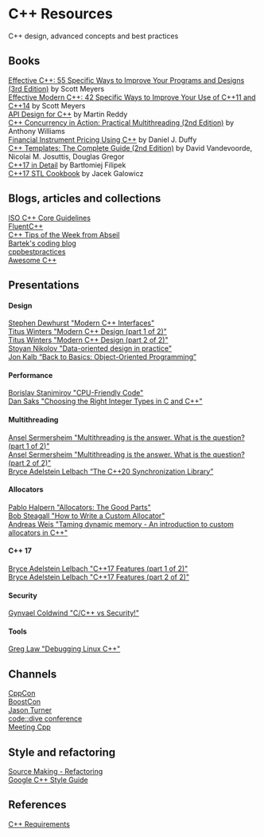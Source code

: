 # C++ Resources  
C++ design, advanced concepts and best practices

## Books  
[Effective C++: 55 Specific Ways to Improve Your Programs and Designs (3rd Edition)](https://www.amazon.com/Effective-Specific-Improve-Programs-Designs/dp/0321334876) by Scott Meyers  
[Effective Modern C++: 42 Specific Ways to Improve Your Use of C++11 and C++14](https://www.amazon.com/Effective-Modern-Specific-Ways-Improve/dp/1491903996) by Scott Meyers  
[API Design for C++](https://www.amazon.com/API-Design-C-Martin-Reddy/dp/0123850037) by Martin Reddy  
[C++ Concurrency in Action: Practical Multithreading (2nd Edition)](https://www.amazon.com/C-Concurrency-Action-Anthony-Williams/dp/1617294691) by Anthony Williams  
[Financial Instrument Pricing Using C++](https://www.amazon.com/Financial-Instrument-Pricing-Using-Finance/dp/0470971193) by Daniel J. Duffy  
[C++ Templates: The Complete Guide (2nd Edition)](https://www.amazon.com/C-Templates-Complete-Guide-2nd/dp/0321714121/) by David Vandevoorde, Nicolai M. Josuttis, Douglas Gregor  
[C++17 in Detail](https://leanpub.com/cpp17indetail) by Bartłomiej Filipek  
[C++17 STL Cookbook](https://www.amazon.com/STL-Cookbook-enhancements-programming-expressions/dp/178712049X) by Jacek Galowicz  

## Blogs, articles and collections  
[ISO C++ Core Guidelines](http://isocpp.github.io/CppCoreGuidelines/CppCoreGuidelines)  
[FluentC++](https://www.fluentcpp.com/)  
[C++ Tips of the Week from Abseil](https://abseil.io/tips/)  
[Bartek's coding blog](https://www.bfilipek.com/p/start-here.html)  
[cppbestpractices](https://github.com/lefticus/cppbestpractices)  
[Awesome C++](https://github.com/fffaraz/awesome-cpp)  

## Presentations  
#### Design  
[Stephen Dewhurst "Modern C++ Interfaces"](https://youtu.be/PFdWqa68LmA)  
[Titus Winters "Modern C++ Design (part 1 of 2)"](https://www.youtube.com/watch?v=xTdeZ4MxbKo)  
[Titus Winters "Modern C++ Design (part 2 of 2)"](https://www.youtube.com/watch?v=tn7oVNrPM8I)  
[Stoyan Nikolov "Data-oriented design in practice"](https://youtu.be/_N5-JjogNXU)  
[Jon Kalb “Back to Basics: Object-Oriented Programming”](https://youtu.be/32tDTD9UJCE)  
#### Performance  
[Borislav Stanimirov "CPU-Friendly Code"](https://youtu.be/NQdRqc4pVQc)  
[Dan Saks "Choosing the Right Integer Types in C and C++"](https://youtu.be/IJaa58cfvOw)  
#### Multithreading  
[Ansel Sermersheim "Multithreading is the answer. What is the question? (part 1 of 2)"](https://youtu.be/GNw3RXr-VJk)  
[Ansel Sermersheim "Multithreading is the answer. What is the question? (part 2 of 2)"](https://youtu.be/sDLQWivf1-I)  
[Bryce Adelstein Lelbach “The C++20 Synchronization Library”](https://youtu.be/Zcqwb3CWqs4)  
#### Allocators  
[Pablo Halpern "Allocators: The Good Parts"](https://youtu.be/v3dz-AKOVL8)  
[Bob Steagall "How to Write a Custom Allocator"](https://youtu.be/kSWfushlvB8)  
[Andreas Weis "Taming dynamic memory - An introduction to custom allocators in C++"](https://youtu.be/FcpmMmyNNv8)  
#### C++ 17  
[Bryce Adelstein Lelbach "C++17 Features (part 1 of 2)"](https://youtu.be/fI2xiUqqH3Q)  
[Bryce Adelstein Lelbach "C++17 Features (part 2 of 2)"](https://youtu.be/qjxBKINAWk0)  
#### Security  
[Gynvael Coldwind "C/C++ vs Security!"](https://youtu.be/j82iw03aOgM)  
#### Tools  
[Greg Law "Debugging Linux C++"](https://youtu.be/V1t6faOKjuQ)
  
## Channels  
[CppCon](https://www.youtube.com/channel/UCMlGfpWw-RUdWX_JbLCukXg)  
[BoostCon](https://www.youtube.com/channel/UC5e__RG9K3cHrPotPABnrwg)  
[Jason Turner](https://www.youtube.com/channel/UCxHAlbZQNFU2LgEtiqd2Maw)  
[code::dive conference](https://www.youtube.com/channel/UCU0Rt8VHO5-YNQXwIjkf-1g)  
[Meeting Cpp](https://www.youtube.com/user/MeetingCPP)

## Style and refactoring  
[Source Making - Refactoring](https://sourcemaking.com/refactoring)  
[Google C++ Style Guide](https://google.github.io/styleguide/cppguide.html)  

## References  
[C++ Requirements](https://timsong-cpp.github.io/cppwp/)
